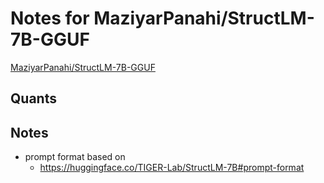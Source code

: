 # Notes for MaziyarPanahi/StructLM-7B-GGUF
[MaziyarPanahi/StructLM-7B-GGUF](https://huggingface.co/MaziyarPanahi/StructLM-7B-GGUF)

## Quants
<quants go here>

## Notes
- prompt format based on 
  - https://huggingface.co/TIGER-Lab/StructLM-7B#prompt-format
